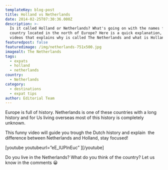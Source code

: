 ```yaml
---
templateKey: blog-post
title: Holland vs Netherlands
date: 2014-02-25T07:30:36.000Z
description: >-
  Is it called Holland or Netherlands? What's going on with the names for this
  country located in the north of Europe? Here is a quick explanation, 2 minutes
  videos that explains why is called The Netherlands and what is Holland.
featuredpost: false
featuredimage: /img/netherlands-751x500.jpg
imagealt: The Netherlands
tags:
  - expats
  - holland
  - netherlands
country:
  - Netherlands
category:
  - destinations
  - expat tips
author: Editorial Team
---
```

Europe is full of history. Netherlands is one of these countries with a long history and for Us living overseas most of this history is completely unknown.

This funny video will guide you trough the Dutch history and explain  the difference between Netherlands and Holland, stay focused!

\[youtube youtubeurl=&#8221;eE_IUPInEuc&#8221; ]\[/youtube]

Do you live in the Netherlands? What do you think of the country? Let us know in the comments 😀

